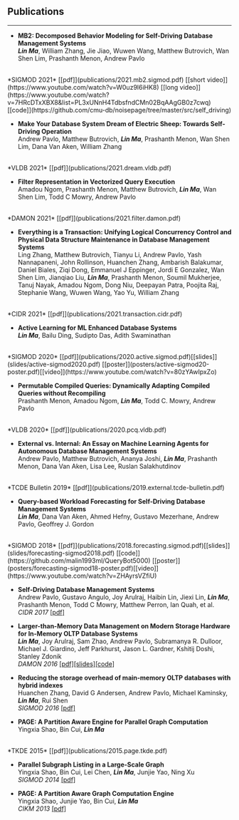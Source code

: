 ## Publications
---

* **MB2: Decomposed Behavior Modeling for Self-Driving Database Management Systems**<br/>
***Lin Ma***, William Zhang, Jie Jiao, Wuwen Wang, Matthew Butrovich,
Wan Shen Lim, Prashanth Menon, Andrew Pavlo
<br/>
*SIGMOD 2021*
[[pdf]](publications/2021.mb2.sigmod.pdf)
[[short video]](https://www.youtube.com/watch?v=W0uz9l6iHK8)
[[long video]](https://www.youtube.com/watch?v=7HRcDTxXBX8&list=PL3xUNnH4TdbsfndCMn02BqAAgGB0z7cwq)
[[code]](https://github.com/cmu-db/noisepage/tree/master/src/self_driving)

* **Make Your Database System Dream of Electric Sheep: Towards Self-Driving Operation**<br/>
Andrew Pavlo, Matthew Butrovich, ***Lin Ma***, Prashanth Menon, Wan Shen Lim, Dana Van Aken, William Zhang
<br/>
*VLDB 2021*
[[pdf]](publications/2021.dream.vldb.pdf)


* **Filter Representation in Vectorized Query Execution**<br/>
Amadou Ngom, Prashanth Menon, Matthew Butrovich, ***Lin Ma***, Wan Shen Lim, Todd C Mowry, Andrew Pavlo
<br/>
*DAMON 2021*
[[pdf]](publications/2021.filter.damon.pdf)


* **Everything is a Transaction: Unifying Logical Concurrency Control and Physical Data Structure Maintenance in 
Database Management Systems**<br/>
Ling Zhang, Matthew Butrovich, Tianyu Li, Andrew Pavlo, Yash Nannapaneni, John Rollinson, Huanchen Zhang, Ambarish 
Balakumar, Daniel Biales, Ziqi Dong, Emmanuel J Eppinger, Jordi E Gonzalez, Wan Shen Lim, Jianqiao Liu, ***Lin Ma***, 
Prashanth Menon, Soumil Mukherjee, Tanuj Nayak, Amadou Ngom, Dong Niu, Deepayan Patra, Poojita Raj, Stephanie Wang, 
Wuwen Wang, Yao Yu, William Zhang
<br/>
*CIDR 2021*
[[pdf]](publications/2021.transaction.cidr.pdf)

* **Active Learning for ML Enhanced Database Systems**<br/>
***Lin Ma***, Bailu Ding, Sudipto Das, Adith Swaminathan
<br/>
*SIGMOD 2020*
[[pdf]](publications/2020.active.sigmod.pdf)[[slides]](slides/active-sigmod2020.pdf)
[[poster]](posters/active-sigmod20-poster.pdf)[[video]](https://www.youtube.com/watch?v=80zYAwIpxZo)

* **Permutable Compiled Queries: Dynamically Adapting Compiled Queries without Recompiling**<br/>
Prashanth Menon, Amadou Ngom, ***Lin Ma***, Todd C. Mowry, Andrew Pavlo
<br/>
*VLDB 2020*
[[pdf]](publications/2020.pcq.vldb.pdf)

* **External vs. Internal: An Essay on Machine Learning Agents for Autonomous Database Management Systems**<br/>
Andrew Pavlo, Matthew Butrovich, Ananya Joshi, ***Lin Ma***, Prashanth Menon, Dana Van Aken, Lisa Lee, Ruslan 
  Salakhutdinov
<br/>
*TCDE Bulletin 2019*
[[pdf]](publications/2019.external.tcde-bulletin.pdf)

* **Query-based Workload Forecasting for Self-Driving Database Management Systems**<br/>
***Lin Ma***, Dana Van Aken, Ahmed Hefny, Gustavo Mezerhane, Andrew Pavlo, Geoffrey J. Gordon
<br/>
*SIGMOD 2018*
[[pdf]](publications/2018.forecasting.sigmod.pdf)[[slides]](slides/forecasting-sigmod2018.pdf)
[[code]](https://github.com/malin1993ml/QueryBot5000)
[[poster]](posters/forecasting-sigmod18-poster.pdf)[[video]](https://www.youtube.com/watch?v=ZHAyrsVZfiU)

* **Self-Driving Database Management Systems**<br/>
Andrew Pavlo, Gustavo Angulo, Joy Arulraj, Haibin Lin, Jiexi Lin, ***Lin Ma***, Prashanth
Menon, Todd C Mowry, Matthew Perron, Ian Quah, et al.<br/>
*CIDR 2017*
[[pdf]](publications/2017.self-driving.cidr.pdf)

* **Larger-than-Memory Data Management on Modern Storage Hardware for In-Memory OLTP Database Systems**<br/>
***Lin Ma***, Joy Arulraj, Sam Zhao, Andrew Pavlo, Subramanya R. Dulloor, Michael J. Giardino, Jeff Parkhurst, Jason L. Gardner, Kshitij Doshi, Stanley Zdonik<br/>
*DAMON 2016*
[[pdf]](publications/2016.hardware.damon.pdf)[[slides]](slides/hardware-damon2016.pdf)[[code]](https://github.com/apavlo/h-store/tree/master/src/ee/anticache)

* **Reducing the storage overhead of main-memory OLTP databases with hybrid indexes**<br/>
Huanchen Zhang, David G Andersen, Andrew Pavlo, Michael Kaminsky, ***Lin Ma***, Rui Shen<br/>
*SIGMOD 2016*
[[pdf]](publications/2016.index.sigmod.pdf)

* **PAGE: A Partition Aware Engine for Parallel Graph Computation** <br/>Yingxia Shao, Bin Cui, ***Lin Ma***
<br/>
*TKDE 2015*
[[pdf]](publications/2015.page.tkde.pdf)

* **Parallel Subgraph Listing in a Large-Scale Graph**<br/>
Yingxia Shao, Bin Cui, Lei Chen, ***Lin Ma***, Junjie Yao, Ning Xu<br/>
*SIGMOD 2014*
[[pdf]](publications/2014.subgraph.sigmod.pdf)

* **PAGE: A Partition Aware Graph Computation Engine**<br/>
Yingxia Shao, Junjie Yao, Bin Cui, ***Lin Ma***<br/>
*CIKM 2013*
[[pdf]](publications/2013.page.cikm.pdf)
